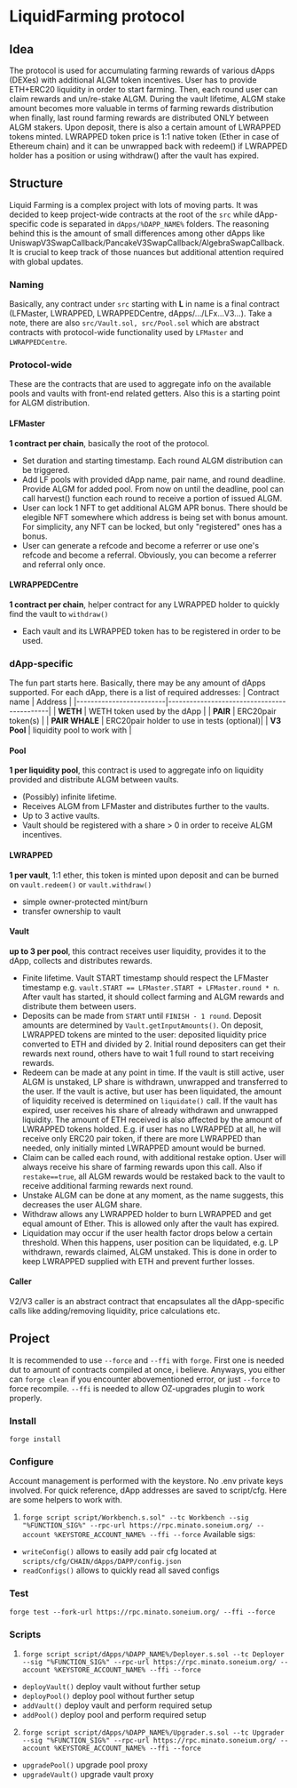 # LiquidFarming protocol
## Idea
The protocol is used for accumulating farming rewards of various dApps (DEXes) with additional ALGM token incentives. User has to provide ETH+ERC20 liquidity in order to start farming. Then, each round user can claim rewards and un/re-stake ALGM. During the vault lifetime, ALGM stake amount becomes more valuable in terms of farming rewards distribution when finally, last round farming rewards are distributed ONLY between ALGM stakers. Upon deposit, there is also a certain amount of LWRAPPED tokens minted. LWRAPPED token price is 1:1 native token (Ether in case of Ethereum chain) and it can be unwrapped back with redeem() if LWRAPPED holder has a position or using withdraw() after the vault has expired.
## Structure
Liquid Farming is a complex project with lots of moving parts. It was decided to keep project-wide contracts at the root of the ```src``` while dApp-specific code is separated in ```dApps/%DAPP_NAME%``` folders. The reasoning behind this is the amount of small differences among other dApps like UniswapV3SwapCallback/PancakeV3SwapCallback/AlgebraSwapCallback. It is crucial to keep track of those nuances but additional attention required with global updates.
### Naming
Basically, any contract under ```src``` starting with **L** in name is a final contract (LFMaster, LWRAPPED, LWRAPPEDCentre, dApps/.../LFx...V3...). Take a note, there are also ```src/Vault.sol, src/Pool.sol``` which are abstract contracts with protocol-wide functionality used by ```LFMaster``` and ```LWRAPPEDCentre```.
### Protocol-wide
These are the contracts that are used to aggregate info on the available pools and vaults with front-end related getters. Also this is a starting point for ALGM distribution. 
#### LFMaster
**1 contract per chain**, basically the root of the protocol.
* Set duration and starting timestamp. Each round ALGM distribution can be triggered.
* Add LF pools with provided dApp name, pair name, and round deadline. Provide ALGM for added pool. From now on until the deadline, pool can call harvest() function each round to receive a portion of issued ALGM.
* User can lock 1 NFT to get additional ALGM APR bonus. There should be elegible NFT somewhere which address is being set with bonus amount. For simplicity, any NFT can be locked, but only "registered" ones has a bonus.
* User can generate a refcode and become a referrer or use one's refcode and become a referral. Obviously, you can become a referrer and referral only once.
#### LWRAPPEDCentre
**1 contract per chain**, helper contract for any LWRAPPED holder to quickly find the vault to ```withdraw()```
* Each vault and its LWRAPPED token has to be registered in order to be used.
### dApp-specific
The fun part starts here. Basically, there may be any amount of dApps supported. For each dApp, there is a list of required addresses:
| Contract name           | Address                                    |
|-------------------------|--------------------------------------------|
| **WETH**                | WETH token used by the dApp                |
| **PAIR**                | ERC20pair token(s)                         |
| **PAIR WHALE**          | ERC20pair holder to use in tests (optional)|
| **V3 Pool**             | liquidity pool to work with                |
#### Pool
**1 per liquidity pool**, this contract is used to aggregate info on liquidity provided and distribute ALGM between vaults.
* (Possibly) infinite lifetime.
* Receives ALGM from LFMaster and distributes further to the vaults.
* Up to 3 active vaults.
* Vault should be registered with a share > 0 in order to receive ALGM incentives.
#### LWRAPPED
**1 per vault**, 1:1 ether, this token is minted upon deposit and can be burned on ```vault.redeem()``` or ```vault.withdraw()```
* simple owner-protected mint/burn
* transfer ownership to vault
#### Vault
**up to 3 per pool**, this contract receives user liquidity, provides it to the dApp, collects and distributes rewards.
* Finite lifetime. Vault START timestamp should respect the LFMaster timestamp e.g. ```vault.START == LFMaster.START + LFMaster.round * n```. After vault has started, it should collect farming and ALGM rewards and distribute them between users.
* Deposits can be made from ```START``` until ```FINISH - 1 round```. Deposit amounts are determined by ```Vault.getInputAmounts()```. On deposit, LWRAPPED tokens are minted to the user: deposited liquidity price converted to ETH and divided by 2. Initial round depositers can get their rewards next round, others have to wait 1 full round to start receiving rewards.
* Redeem can be made at any point in time. If the vault is still active, user ALGM is unstaked, LP share is withdrawn, unwrapped and transferred to the user. If the vault is active, but user has been liquidated, the amount of liquidity received is determined on ```liquidate()``` call. If the vault has expired, user receives his share of already withdrawn and unwrapped liquidity. The amount of ETH received is also affected by the amount of LWRAPPED tokens holded. E.g. if user has no LWRAPPED at all, he will receive only ERC20 pair token, if there are more LWRAPPED than needed, only initially minted LWRAPPED amount would be burned.
* Claim can be called each round, with additional restake option. User will always receive his share of farming rewards upon this call. Also if ```restake==true```, all ALGM rewards would be restaked back to the vault to receive additional farming rewards next round.
* Unstake ALGM can be done at any moment, as the name suggests, this decreases the user ALGM share.
* Withdraw allows any LWRAPPED holder to burn LWRAPPED and get equal amount of Ether. This is allowed only after the vault has expired.
* Liquidation may occur if the user health factor drops below a certain threshold. When this happens, user position can be liquidated, e.g. LP withdrawn, rewards claimed, ALGM unstaked. This is done in order to keep LWRAPPED supplied with ETH and prevent further losses.
#### Caller
V2/V3 caller is an abstract contract that encapsulates all the dApp-specific calls like adding/removing liquidity, price calculations etc.
## Project
It is recommended to use ```--force``` and ```--ffi``` with ```forge```. First one is needed dut to amount of contracts compiled at once, i believe. Anyways, you either can ```forge clean``` if you encounter abovementioned error, or just ```--force``` to force recompile. ```--ffi``` is needed to allow OZ-upgrades plugin to work properly.
### Install
```forge install```
### Configure
Account management is performed with the keystore. No .env private keys involved.
For quick reference, dApp addresses are saved to script/cfg. Here are some helpers to work with.
1. ```forge script script/Workbench.s.sol" --tc Workbench --sig "%FUNCTION_SIG%" --rpc-url https://rpc.minato.soneium.org/ --account %KEYSTORE_ACCOUNT_NAME% --ffi --force```
Available sigs:
* ```writeConfig()``` allows to easily add pair cfg located at ```scripts/cfg/CHAIN/dApps/DAPP/config.json```
* ```readConfigs()``` allows to quickly read all saved configs
### Test
```forge test --fork-url https://rpc.minato.soneium.org/ --ffi --force```
### Scripts
1. ```forge script script/dApps/%DAPP_NAME%/Deployer.s.sol --tc Deployer --sig "%FUNCTION_SIG%" --rpc-url https://rpc.minato.soneium.org/ --account %KEYSTORE_ACCOUNT_NAME% --ffi --force```
* ```deployVault()``` deploy vault without further setup
* ```deployPool()``` deploy pool without further setup
* ```addVault()``` deploy vault and perform required setup
* ```addPool()``` deploy pool and perform required setup
2. ```forge script script/dApps/%DAPP_NAME%/Upgrader.s.sol --tc Upgrader --sig "%FUNCTION_SIG%" --rpc-url https://rpc.minato.soneium.org/ --account %KEYSTORE_ACCOUNT_NAME% --ffi --force```
* ```upgradePool()``` upgrade pool proxy
* ```upgradeVault()``` upgrade vault proxy
